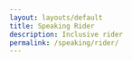 ```yaml
---
layout: layouts/default
title: Speaking Rider
description: Inclusive rider
permalink: /speaking/rider/
---
```

